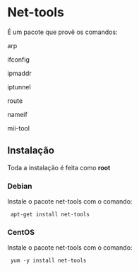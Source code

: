 # Net-tools

É um pacote que provê os comandos:

arp

ifconfig

ipmaddr

iptunnel

route

nameif

mii-tool

## Instalação

Toda a instalação é feita como **root**

### Debian

Instale o pacote net-tools com o comando:

 ` apt-get install net-tools`

### CentOS

Instale o pacote net-tools com o comando:

 ` yum -y install net-tools`